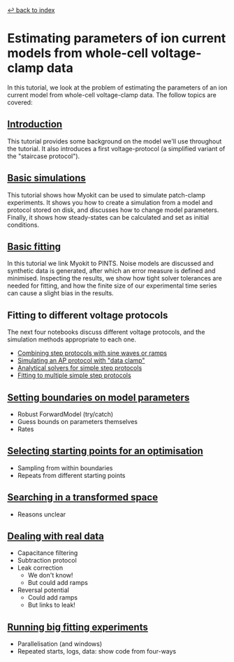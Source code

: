 [↩ back to index](../README.md)
# Estimating parameters of ion current models from whole-cell voltage-clamp data

In this tutorial, we look at the problem of estimating the parameters of an ion current model from whole-cell voltage-clamp data.
The follow topics are covered:

## [Introduction](introduction.ipynb)

This tutorial provides some background on the model we'll use throughout the tutorial.
It also introduces a first voltage-protocol (a simplified variant of the "staircase protocol").

## [Basic simulations](basic-simulations.ipynb)

This tutorial shows how Myokit can be used to simulate patch-clamp experiments.
It shows you how to create a simulation from a model and protocol stored on disk, and discusses how to change model parameters.
Finally, it shows how steady-states can be calculated and set as initial conditions.

## [Basic fitting](basic-fitting.ipynb)

In this tutorial we link Myokit to PINTS.
Noise models are discussed and synthetic data is generated, after which an error measure is defined and minimised.
Inspecting the results, we show how tight solver tolerances are needed for fitting, and how the finite size of our experimental time series can cause a slight bias in the results.

## Fitting to different voltage protocols

The next four notebooks discuss different voltage protocols, and the simulation methods appropriate to each one.

- [Combining step protocols with sine waves or ramps](more-protocols-1-steps-and-ramps.ipynb)
- [Simulating an AP protocol with "data clamp"](more-protocols-2-data-clamp.ipynb)
- [Analytical solvers for simple step protocols](more-protocols-3-analytic-solvers.ipynb)
- [Fitting to multiple simple step protocols](more-protocols-4-multiple-protocols.ipynb)

## [Setting boundaries on model parameters](boundaries.ipynb)

- Robust ForwardModel (try/catch)
- Guess bounds on parameters themselves
- Rates

## [Selecting starting points for an optimisation](starting-points.ipynb)

- Sampling from within boundaries
- Repeats from different starting points

## [Searching in a transformed space](transformations.ipynb)
- Reasons unclear
  
## [Dealing with real data](real-data.ipynb)
- Capacitance filtering
- Subtraction protocol
- Leak correction
    - We don't know!
    - But could add ramps
- Reversal potential
    - Could add ramps
    - But links to leak!

## [Running big fitting experiments](big-fitting.ipynb)
- Parallelisation (and windows)
- Repeated starts, logs, data: show code from four-ways

